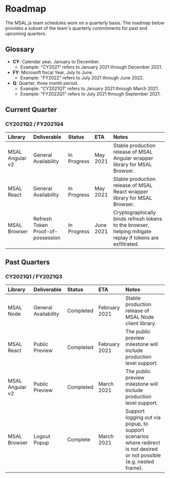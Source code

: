 # Roadmap

The MSAL.js team schedules work on a quarterly basis. The roadmap below provides a subset of the team's quarterly commitments for past and upcoming quarters. 

## Glossary

- **CY**: Calendar year, January to December.
  - Example: "CY2021" refers to January 2021 through December 2021.
- **FY**: Microsoft fiscal Year, July to June.
  - Example: "FY2022" refers to July 2021 through June 2022. 
- **Q**: Quarter, three month period.
  - Example: "CY2021Q1" refers to January 2021 through March 2021.
  - Example: "FY2022Q1" refers to July 2021 through September 2021.



## Current Quarter

### CY2021Q2 / FY2021Q4

| Library         | Deliverable                       | Status      | ETA       | Notes                                                        |
| :-------------- | :-------------------------------- | :---------- | :-------- | :----------------------------------------------------------- |
| MSAL Angular v2 | General Availability              | In Progress | May 2021  | Stable production release of MSAL Angular wrapper library for MSAL Browser. |
| MSAL React      | General Availability              | In Progress | May 2021  | Stable production release of MSAL React wrapper library for MSAL Browser. |
| MSAL Browser    | Refresh Token Proof-of-possession | In Progress | June 2021 | Cryptographically binds refresh tokens to the browser, helping mitigate replay if tokens are exfiltrated. |



## Past Quarters

### CY2021Q1 / FY2021Q3

| Library         | **Deliverable**      | **Status** | ETA           | Notes                                                        |
| :-------------- | :------------------- | :--------- | :------------ | :----------------------------------------------------------- |
| MSAL Node       | General Availability | Completed  | February 2021 | Stable production release of MSAL Node client library.       |
| MSAL React      | Public Preview       | Completed  | February 2021 | The public preview milestone will include production level support. |
| MSAL Angular v2 | Public Preview       | Completed  | March 2021    | The public preview milestone will include production level support. |
| MSAL Browser    | Logout Popup         | Complete   | March 2021    | Support logging out via popup, to support scenarios where redirect is not desired or not possible (e.g. nested frame). |

